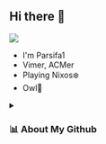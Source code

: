 ## Hi there 👋

<a href="https://github.com/Parsifa1" target="_blank">
   <img src="https://img.shields.io/static/v1?label=Nix Flakes&message=learning&style=for-the-badge&logo=nixos&color=DDB6F2&logoColor=D9E0EE&labelColor=302D41"/>
</a>

* I'm Parsifa1
* Vimer, ACMer
* Playing Nixos❄️
* Owl🦉


<details>
<summary><h3>📊 About My Github</h3></summary>
<a href="https://github.com/Parsifa1/Parsifa1" target="_blank"><img src="https://github-readme-stats.vercel.app/api?username=Parsifa1&count_private=true&include_all_commits=true&show_icons=true&hide_border=true&locale=cn&theme=catppuccin_mocha" alt="Parsifa1" /></a><br/>
<a href="https://github.com/Parsifa1/Parsifa1" target="_blank"><img src="https://github-readme-stats.vercel.app/api/top-langs/?username=Parsifa1&layout=compact&langs_count=10&card_width=445&hide_border=true&locale=cn&theme=catppuccin_mocha" alt="Parsifa1" /></a>
</details>
